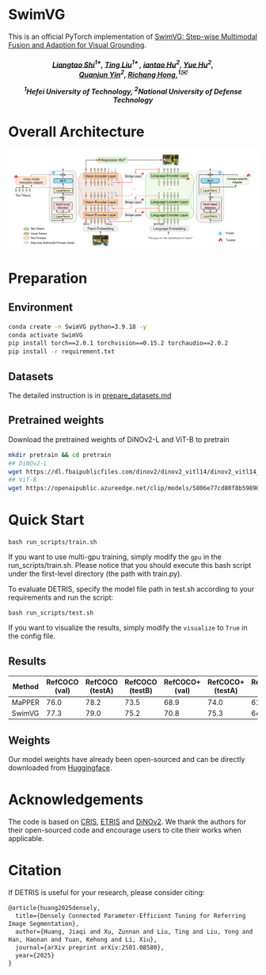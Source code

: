 # SwimVG

This is an official PyTorch implementation of [SwimVG: Step-wise Multimodal Fusion and Adaption for Visual Grounding](https://arxiv.org/abs/).

<h5 align="center"> 


[Liangtao Shi]()<sup>1*</sup>,
[Ting Liu]()<sup>1* </sup>,
[iantao Hu]()<sup>2</sup>,
[Yue Hu]()<sup>2</sup>,\
[Quanjun Yin]()<sup>2</sup>,
[Richang Hong,]()<sup>1✉️</sup>

<sup>1</sup>Hefei University of Technology, <sup>2</sup>National University of Defense Technology

# Overall Architecture

<img src="img/image.png">

# Preparation

## Environment
```bash
conda create -n SwimVG python=3.9.18 -y
conda activate SwimVG
pip install torch==2.0.1 torchvision==0.15.2 torchaudio==2.0.2
pip install -r requirement.txt
```

## Datasets
The detailed instruction is in [prepare_datasets.md](tools/prepare_datasets.md)

## Pretrained weights
Download the pretrained weights of DiNOv2-L and ViT-B to pretrain
```bash
mkdir pretrain && cd pretrain
## DiNOv2-L
wget https://dl.fbaipublicfiles.com/dinov2/dinov2_vitl14/dinov2_vitl14_reg4_pretrain.pth
## ViT-B
wget https://openaipublic.azureedge.net/clip/models/5806e77cd80f8b59890b7e101eabd078d9fb84e6937f9e85e4ecb61988df416f/ViT-B-16.pt
```


# Quick Start


```
bash run_scripts/train.sh
```

If you want to use multi-gpu training, simply modify the `gpu` in the run_scripts/train.sh. Please notice that you should execute this bash script under the first-level directory (the path with train.py).

To evaluate DETRIS, specify the model file path in test.sh according to your requirements and run the script:

```
bash run_scripts/test.sh
```

If you want to visualize the results, simply modify the `visualize` to `True` in the config file. 

## Results
| Method                       | RefCOCO (val) | RefCOCO (testA) | RefCOCO (testB) | RefCOCO+ (val) | RefCOCO+ (testA) | RefCOCO+ (testB) | G-Ref (val(u)) | G-Ref (test(u)) | G-Ref (val(g)) | Avg   |
|------------------------------|---------------|------------------|-----------------|----------------|-------------------|------------------|----------------|------------------|----------------|-------|
|MaPPER                        | 76.0          | 78.2            | 73.5           | 68.9           | 74.0             | 61.5            | 67.9          | 68.1            | 65.9           | 70.4  |
| SwimVG             | 77.3      | 79.0        | 75.2       | 70.8       | 75.3         | 64.7        | 69.3      | 70.2        | 67.9       | 72.2 |


## Weights

Our model weights have already been open-sourced and can be directly downloaded from [Huggingface](https://huggingface.co/x6team/DETRIS/tree/main).

# Acknowledgements

The code is based on [CRIS](https://github.com/DerrickWang005/CRIS.pytorch), [ETRIS](https://github.com/kkakkkka/ETRIS) and [DiNOv2](https://github.com/facebookresearch/dinov2). We thank the authors for their open-sourced code and encourage users to cite their works when applicable.

# Citation

If DETRIS is useful for your research, please consider citing:

```angular2html
@article{huang2025densely,
  title={Densely Connected Parameter-Efficient Tuning for Referring Image Segmentation},
  author={Huang, Jiaqi and Xu, Zunnan and Liu, Ting and Liu, Yong and Han, Haonan and Yuan, Kehong and Li, Xiu},
  journal={arXiv preprint arXiv:2501.08580},
  year={2025}
}
```
